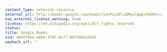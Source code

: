 ```yaml
---
content_type: external-resource
external_url: http://books.google.com/books?id=PLLmPLsbMpsC&pg=PA59#v=onepage
has_external_license_warning: true
license: https://en.wikipedia.org/wiki/All_rights_reserved
status: ''
title: Google Books
uid: 4b01f86e-a6b8-47d7-8cff-807346b16502
wayback_url: ''
---
```

